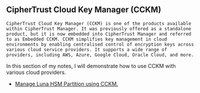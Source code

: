 ## CipherTrust Cloud Key Manager (CCKM)

    CipherTrust Cloud Key Manager (CCKM) is one of the products available within CipherTrust Manager. It was previously offered as a standalone product, but it is now embedded into CipherTrust Manager and referred to as Embedded CCKM. CCKM simplifies key management in cloud environments by enabling centralised control of encryption keys across various cloud service providers. It supports a wide range of providers, including AWS, Azure, Google Cloud, Oracle Cloud, and more.

In this section of my notes, I will demonstrate how to use CCKM with various cloud providers.

- [Manage Luna HSM Partition using CCKM.](cckm_luna_partition.md)



